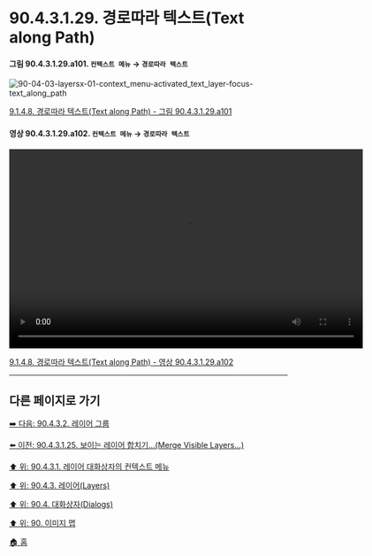 # 90.4.3.1.29. 경로따라 텍스트(Text along Path)

<a id="90-04-03-01-29-a101"></a>

#### 그림 90.4.3.1.29.a101. `컨텍스트 메뉴` → `경로따라 텍스트`
![90-04-03-layersx-01-context_menu-activated_text_layer-focus-text_along_path](https://github.com/wonder13662/gimp/assets/15767104/a0eecbc6-f787-4489-92b8-c0cc68ee31ac)

[9.1.4.8. 경로따라 텍스트(Text along Path) - 그림 90.4.3.1.29.a101](./09-01-04-08-text_along_path.md#90-04-03-01-29-a101)

<a id="90-04-03-01-29-a102"></a>

#### 영상 90.4.3.1.29.a102. `컨텍스트 메뉴` → `경로따라 텍스트`
<video controls="controls" width="640" height="360" src="https://github.com/wonder13662/gimp/assets/15767104/e7a01554-cc39-43cb-af91-8d35bfe0e5b1"></video>

[9.1.4.8. 경로따라 텍스트(Text along Path) - 영상 90.4.3.1.29.a102](./09-01-04-08-text_along_path.md#90-04-03-01-29-a102)

***

## 다른 페이지로 가기

[➡️ 다음: 90.4.3.2. 레이어 그룹](./90-04-0003-002-layer_group.md)

[⬅️ 이전: 90.4.3.1.25. 보이는 레이어 합치기...(Merge Visible Layers...)](./90-04-0003-001-025-merge_visible_layers.md)

[⬆️ 위: 90.4.3.1. 레이어 대화상자의 컨텍스트 메뉴](./90-04-0003-001-000-context_menu.md)

[⬆️ 위: 90.4.3. 레이어(Layers)](./90-04-0003-000-layers.md)

[⬆️ 위: 90.4. 대화상자(Dialogs)](./90-04-0000-dialogs.md)

[⬆️ 위: 90. 이미지 맵](./90-00-image-map.md)

[🏠 홈](./00-home.md)
